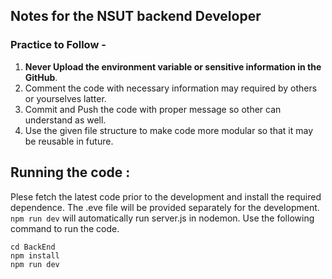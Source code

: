 ## Notes for the NSUT backend Developer
### Practice to Follow -
1. **Never Upload the environment variable or sensitive information in the GitHub**.
2. Comment the code with necessary information may required by others or yourselves latter.
3. Commit and Push the code with proper message so other can understand as well.
4. Use the given file structure to make code more modular so that it may be reusable in future.
## Running the code :
Plese fetch the latest code prior to the development and install the required dependence. The .eve file will be provided separately for the development. 
```npm run dev``` will automatically run server.js in nodemon. Use the following command to run the code.
```
cd BackEnd
npm install
npm run dev
````

